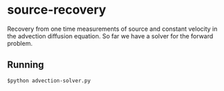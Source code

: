 # source-recovery

Recovery from one time measurements of source and constant velocity 
in the advection diffusion equation. So far we have a solver for the forward problem.

Running
----
	$python advection-solver.py

